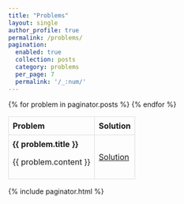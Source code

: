 ```yaml
---
title: "Problems"
layout: single
author_profile: true
permalink: /problems/
pagination:
  enabled: true
  collection: posts
  category: problems
  per_page: 7
  permalink: '/_:num/'
---
```


<!-- {% for problem in site.categories.problems %}
<div class="problem-block">
  <div><b>{{ problem.title }}</b> <p>{{ problem.content }}<p></div>
  <div><a href="{{ problem.solution_link }}">Solution</a></div>
</div>
{% endfor %} -->

<style>
  table {
    width: 100%;
    border-collapse: collapse;
  }
  th, td {
    border: 1px solid #ddd;
    padding: 8px;
  }
  th {
    text-align: left;
  }
  td img {
    max-width: 80%;
    max-height: 400px;
    border: 1px solid transparent;
    &:hover {
      cursor: pointer;
      border: 1px dashed #ddd;
    }
  }
</style>

<table style="overflow-x: initial;">
  <tr>
    <th>Problem</th>
    <th>Solution</th>
  </tr>
  {% for problem in paginator.posts %}
    <tr class="problem-block">
      <td><b>{{ problem.title }}</b> <p>{{ problem.content }}<p></td>
      <td><a href="{{ problem.solution_link }}">Solution</a></td>
    </tr>
  {% endfor %}
</table>

<script>
  document.addEventListener('DOMContentLoaded', function() {
    const images = document.querySelectorAll('.problem-block img');
    images.forEach(img => {
      img.addEventListener('click', function() {
        const modal = document.createElement('div');
        modal.style.position = 'fixed';
        modal.style.top = '0';
        modal.style.left = '0';
        modal.style.width = '100%';
        modal.style.height = '100%';
        modal.style.backgroundColor = 'rgba(0, 0, 0, 0.5)';
        modal.style.display = 'flex';
        modal.style.alignItems = 'center';
        modal.style.justifyContent = 'center';
        modal.style.zIndex = '1000';

        const wrapper = document.createElement('div');
        wrapper.style.backgroundColor = 'white';
        // wrapper.style.padding = '10px';
        wrapper.style.borderRadius = '5px';
        wrapper.style.display = 'inline-block';
        wrapper.style.maxWidth = '90%';
        wrapper.style.maxHeight = '90%';
        wrapper.style.boxSizing ='border-box';
        // wrapper.style.overflow ='auto';

        const modalImg = document.createElement('img');
        modalImg.src = img.src;
        modalImg.style.maxWidth = '90vw';
        modalImg.style.maxHeight = '90vh';
        modalImg.style.width = 'auto';
        modalImg.style.height = 'auto';

        wrapper.appendChild(modalImg);
        modal.appendChild(wrapper);
        document.body.appendChild(modal);    modal.addEventListener('click', function(event) {
          if (event.target === modal) {
            document.body.removeChild(modal);
          }
        });

        document.addEventListener('keydown', function(event) {
          if (event.key === 'Escape') {
            if (document.body.contains(modal)) {
              document.body.removeChild(modal);
            }
          }
        });
      });
    });
  });
</script>
<!--
  {% for problem in paginator.posts %}
    <div class="problem-block">
      <b>{{ problem.title }}</b>
      <p>{{ problem.content }}<p>
      <a href="{{ problem.solution_link }}">Solution</a>
    </div>
  {% endfor %} -->

<!-- <div class="pagination">
  {% if paginator.previous_page %}
    <a href="{{ paginator.previous_page_path }}">&laquo; Previous</a>
  {% endif %}

  {% if paginator.next_page %}
    <a href="{{ paginator.next_page_path }}">Next &raquo;</a>
  {% endif %}
</div> -->

{% include paginator.html %}
